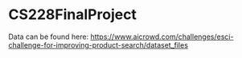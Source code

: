 # CS228FinalProject

Data can be found here: https://www.aicrowd.com/challenges/esci-challenge-for-improving-product-search/dataset_files
